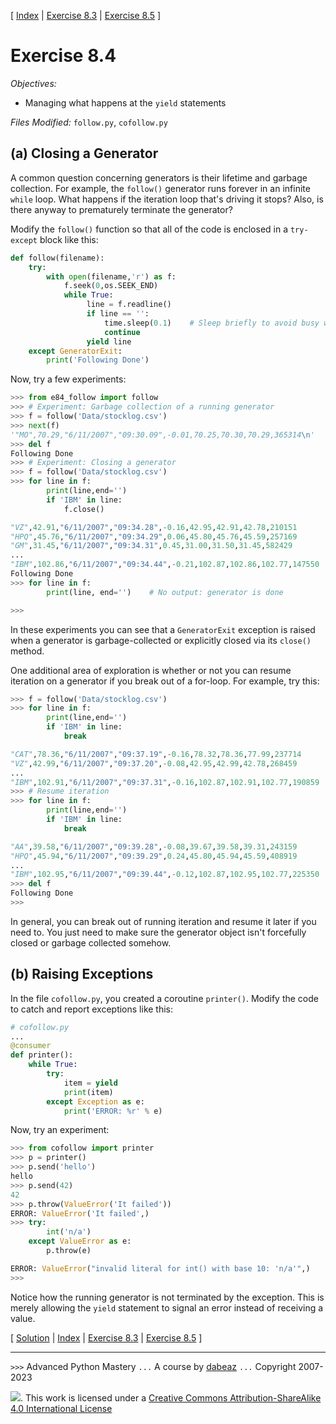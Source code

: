 \[ [Index](index.md) | [Exercise 8.3](ex8_3.md) | [Exercise 8.5](ex8_5.md) \]

# Exercise 8.4

*Objectives:*

- Managing what happens at the `yield` statements

*Files Modified:* `follow.py`, `cofollow.py`

## (a) Closing a Generator

A common question concerning generators is their lifetime and garbage
collection. For example, the `follow()` generator runs forever in
an infinite `while` loop. What happens if the iteration loop that's
driving it stops?  Also, is there anyway to prematurely terminate the
generator?

Modify the `follow()` function so that all of the code is enclosed in
a `try-except` block like this:

```python
def follow(filename):
    try:
        with open(filename,'r') as f:
            f.seek(0,os.SEEK_END)
            while True:
                 line = f.readline()
                 if line == '':
                     time.sleep(0.1)    # Sleep briefly to avoid busy wait
                     continue
                 yield line
    except GeneratorExit:
        print('Following Done')
```

Now, try a few experiments:

```python
>>> from e84_follow import follow
>>> # Experiment: Garbage collection of a running generator
>>> f = follow('Data/stocklog.csv')
>>> next(f)
'"MO",70.29,"6/11/2007","09:30.09",-0.01,70.25,70.30,70.29,365314\n'
>>> del f
Following Done
>>> # Experiment: Closing a generator
>>> f = follow('Data/stocklog.csv')
>>> for line in f:
        print(line,end='')
        if 'IBM' in line:
            f.close()

"VZ",42.91,"6/11/2007","09:34.28",-0.16,42.95,42.91,42.78,210151
"HPQ",45.76,"6/11/2007","09:34.29",0.06,45.80,45.76,45.59,257169
"GM",31.45,"6/11/2007","09:34.31",0.45,31.00,31.50,31.45,582429
...
"IBM",102.86,"6/11/2007","09:34.44",-0.21,102.87,102.86,102.77,147550
Following Done
>>> for line in f:
        print(line, end='')    # No output: generator is done

>>>
```

In these experiments you can see that a `GeneratorExit` exception is
raised when a generator is garbage-collected or explicitly closed via
its `close()` method.

One additional area of exploration is whether or not you can resume
iteration on a generator if you break out of a for-loop.  For example,
try this:

```python
>>> f = follow('Data/stocklog.csv')
>>> for line in f:
        print(line,end='')
        if 'IBM' in line:
            break

"CAT",78.36,"6/11/2007","09:37.19",-0.16,78.32,78.36,77.99,237714
"VZ",42.99,"6/11/2007","09:37.20",-0.08,42.95,42.99,42.78,268459
...
"IBM",102.91,"6/11/2007","09:37.31",-0.16,102.87,102.91,102.77,190859
>>> # Resume iteration
>>> for line in f:
        print(line,end='')
        if 'IBM' in line:
            break

"AA",39.58,"6/11/2007","09:39.28",-0.08,39.67,39.58,39.31,243159
"HPQ",45.94,"6/11/2007","09:39.29",0.24,45.80,45.94,45.59,408919
...
"IBM",102.95,"6/11/2007","09:39.44",-0.12,102.87,102.95,102.77,225350
>>> del f
Following Done
>>>
```

In general, you can break out of running iteration and resume it later
if you need to.  You just need to make sure the generator object isn't
forcefully closed or garbage collected somehow.

## (b) Raising Exceptions

In the file `cofollow.py`, you created a coroutine `printer()`.  Modify the
code to catch and report exceptions like this:

```python
# cofollow.py
...
@consumer
def printer():
    while True:
        try:
            item = yield
            print(item)
        except Exception as e:
            print('ERROR: %r' % e)
```

Now, try an experiment:

```python
>>> from cofollow import printer
>>> p = printer()
>>> p.send('hello')
hello
>>> p.send(42)
42
>>> p.throw(ValueError('It failed'))
ERROR: ValueError('It failed',)
>>> try:
        int('n/a')
    except ValueError as e:
        p.throw(e)

ERROR: ValueError("invalid literal for int() with base 10: 'n/a'",)
>>>
```

Notice how the running generator is not terminated by the exception. This
is merely allowing the `yield` statement to signal an error instead of
receiving a value.

\[ [Solution](soln8_4.md) | [Index](index.md) | [Exercise 8.3](ex8_3.md) | [Exercise 8.5](ex8_5.md) \]

----
`>>>` Advanced Python Mastery
`...` A course by [dabeaz](https://www.dabeaz.com)
`...` Copyright 2007-2023

![](https://i.creativecommons.org/l/by-sa/4.0/88x31.png). This work is licensed under a [Creative Commons Attribution-ShareAlike 4.0 International License](http://creativecommons.org/licenses/by-sa/4.0/)
